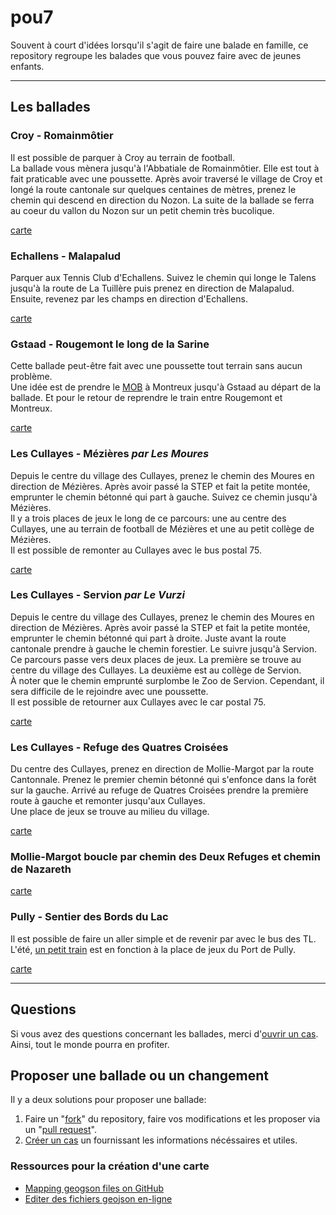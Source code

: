 pou7
====

Souvent à court d'idées lorsqu'il s'agit de faire une balade en famille, ce repository regroupe les balades que vous pouvez faire avec de jeunes enfants.

---

## Les ballades

### Croy - Romainmôtier

Il est possible de parquer à Croy au terrain de football.  
La ballade vous mènera jusqu'à l'Abbatiale de Romainmôtier. Elle est tout à fait praticable avec une poussette. Après avoir traversé le village de Croy et longé la route cantonale sur quelques centaines de mètres, prenez le chemin qui descend en direction du Nozon. La suite de la ballade se ferra au coeur du vallon du Nozon sur un petit chemin très bucolique.

[carte](https://github.com/alienlebarge/pou7/blob/master/Croy-Romainmotier.geojson)

### Echallens - Malapalud

Parquer aux Tennis Club d'Echallens. Suivez le chemin qui longe le Talens jusqu'à la route de La Tuillère puis prenez en direction de Malapalud. Ensuite, revenez par les champs en direction d'Echallens.

[carte](https://github.com/alienlebarge/pou7/blob/master/Echallens-Malapalud.geosjon)

### Gstaad - Rougemont le long de la Sarine

Cette ballade peut-être fait avec une poussette tout terrain sans aucun problème.  
Une idée est de prendre le [MOB](http://www.goldenpass.ch/) à Montreux jusqu'à Gstaad au départ de la ballade. Et pour le retour de reprendre le train entre Rougemont et Montreux.

[carte](https://github.com/alienlebarge/pou7/blob/master/Gstaad-Rougemont-LeLongDeLaSarine.geojson)

### Les Cullayes - Mézières *par Les Moures*

Depuis le centre du village des Cullayes, prenez le chemin des Moures en direction de Mézières. Après avoir passé la STEP et fait la petite montée, emprunter le chemin bétonné qui part à gauche. Suivez ce chemin jusqu'à Mézières.  
Il y a trois places de jeux le long de ce parcours: une au centre des Cullayes, une au terrain de football de Mézières et une au petit collège de Mézières.  
Il est possible de remonter au Cullayes avec le bus postal 75.

[carte](https://github.com/alienlebarge/pou7/blob/master/LesCullayes-Mezieres.geojson)
 
### Les Cullayes - Servion *par Le Vurzi*

Depuis le centre du village des Cullayes, prenez le chemin des Moures en direction de Mézières. Après avoir passé la STEP et fait la petite montée, emprunter le chemin bétonné qui part à droite. Juste avant la route cantonale prendre à gauche le chemin forestier. Le suivre jusqu'à Servion.  
Ce parcours passe vers deux places de jeux. La première se trouve au centre du village des Cullayes. La deuxième est au collège de Servion.  
À noter que le chemin emprunté surplombe le Zoo de Servion. Cependant, il sera difficile de le rejoindre avec une poussette.  
Il est possible de retourner aux Cullayes avec le car postal 75.

[carte](https://github.com/alienlebarge/pou7/blob/master/LesCullayes-Servion.geojson)

### Les Cullayes - Refuge des Quatres Croisées

Du centre des Cullayes, prenez en direction de Mollie-Margot par la route Cantonnale. Prenez le premier chemin bétonné qui s'enfonce dans la forêt sur la gauche. Arrivé au refuge de Quatres Croisées prendre la première route à gauche et remonter jusqu'aux Cullayes.  
Une place de jeux se trouve au milieu du village.

[carte](https://github.com/alienlebarge/pou7/blob/master/LesCullayes-RefugeDesQuatreCroisees.geojson)

### Mollie-Margot boucle par chemin des Deux Refuges et chemin de Nazareth

[carte](https://github.com/alienlebarge/pou7/blob/master/MollieMargot-boucle-chemin-des-deux-refuges-et-chemin-de-nazareth.geojson)

### Pully - Sentier des Bords du Lac

Il est possible de faire un aller simple et de revenir par avec le bus des TL.  
L'été, [un petit train](http://www.mntpully.ch/ "Mini-Train Pully") est en fonction à la place de jeux du Port de Pully.

[carte](https://github.com/alienlebarge/pou7/blob/master/Pully-SentierDesBordsDuLac.geojson)

---

## Questions

Si vous avez des questions concernant les ballades, merci d'[ouvrir un cas](https://github.com/alienlebarge/pou7/issues/new). Ainsi, tout le monde pourra en profiter.

## Proposer une ballade ou un changement

Il y a deux solutions pour proposer une ballade:

1. Faire un "[fork](https://help.github.com/articles/fork-a-repo "Fork a repo")" du repository, faire vos modifications et les proposer via un "[pull request](https://help.github.com/articles/using-pull-requests "using pull requests")".
2. [Créer un cas](https://github.com/alienlebarge/pou7/issues/new) un fournissant les informations nécéssaires et utiles.

### Ressources pour la création d'une carte

- [Mapping geogson files on GitHub](https://help.github.com/articles/mapping-geojson-files-on-github)
- [Editer des fichiers geojson en-ligne](http://geojson.io/)
